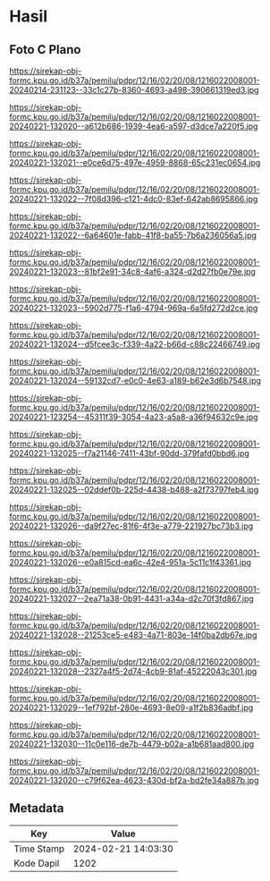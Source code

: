 # Hasil

## Foto C Plano

https://sirekap-obj-formc.kpu.go.id/b37a/pemilu/pdpr/12/16/02/20/08/1216022008001-20240214-231123--33c1c27b-8360-4693-a498-390661319ed3.jpg

https://sirekap-obj-formc.kpu.go.id/b37a/pemilu/pdpr/12/16/02/20/08/1216022008001-20240221-132020--a612b686-1939-4ea6-a597-d3dce7a220f5.jpg

https://sirekap-obj-formc.kpu.go.id/b37a/pemilu/pdpr/12/16/02/20/08/1216022008001-20240221-132021--e0ce6d75-497e-4959-8868-65c231ec0654.jpg

https://sirekap-obj-formc.kpu.go.id/b37a/pemilu/pdpr/12/16/02/20/08/1216022008001-20240221-132022--7f08d396-c121-4dc0-83ef-642ab8695866.jpg

https://sirekap-obj-formc.kpu.go.id/b37a/pemilu/pdpr/12/16/02/20/08/1216022008001-20240221-132022--6a64601e-fabb-41f8-ba55-7b6a236056a5.jpg

https://sirekap-obj-formc.kpu.go.id/b37a/pemilu/pdpr/12/16/02/20/08/1216022008001-20240221-132023--81bf2e91-34c8-4af6-a324-d2d27fb0e79e.jpg

https://sirekap-obj-formc.kpu.go.id/b37a/pemilu/pdpr/12/16/02/20/08/1216022008001-20240221-132023--5902d775-f1a6-4794-969a-6a5fd272d2ce.jpg

https://sirekap-obj-formc.kpu.go.id/b37a/pemilu/pdpr/12/16/02/20/08/1216022008001-20240221-132024--d5fcee3c-f339-4a22-b66d-c88c22466749.jpg

https://sirekap-obj-formc.kpu.go.id/b37a/pemilu/pdpr/12/16/02/20/08/1216022008001-20240221-132024--59132cd7-e0c0-4e63-a189-b62e3d6b7548.jpg

https://sirekap-obj-formc.kpu.go.id/b37a/pemilu/pdpr/12/16/02/20/08/1216022008001-20240221-123254--45311f39-3054-4a23-a5a8-a36f94632c9e.jpg

https://sirekap-obj-formc.kpu.go.id/b37a/pemilu/pdpr/12/16/02/20/08/1216022008001-20240221-132025--f7a21146-7411-43bf-90dd-379fafd0bbd6.jpg

https://sirekap-obj-formc.kpu.go.id/b37a/pemilu/pdpr/12/16/02/20/08/1216022008001-20240221-132025--02ddef0b-225d-4438-b488-a2f73797feb4.jpg

https://sirekap-obj-formc.kpu.go.id/b37a/pemilu/pdpr/12/16/02/20/08/1216022008001-20240221-132026--da9f27ec-81f6-4f3e-a779-221927bc73b3.jpg

https://sirekap-obj-formc.kpu.go.id/b37a/pemilu/pdpr/12/16/02/20/08/1216022008001-20240221-132026--e0a815cd-ea6c-42e4-951a-5c11c1f43361.jpg

https://sirekap-obj-formc.kpu.go.id/b37a/pemilu/pdpr/12/16/02/20/08/1216022008001-20240221-132027--2ea71a38-0b91-4431-a34a-d2c70f3fd867.jpg

https://sirekap-obj-formc.kpu.go.id/b37a/pemilu/pdpr/12/16/02/20/08/1216022008001-20240221-132028--21253ce5-e483-4a71-803e-14f0ba2db67e.jpg

https://sirekap-obj-formc.kpu.go.id/b37a/pemilu/pdpr/12/16/02/20/08/1216022008001-20240221-132028--2327a4f5-2d74-4cb9-81af-45222043c301.jpg

https://sirekap-obj-formc.kpu.go.id/b37a/pemilu/pdpr/12/16/02/20/08/1216022008001-20240221-132029--1ef792bf-280e-4693-8e09-a1f2b836adbf.jpg

https://sirekap-obj-formc.kpu.go.id/b37a/pemilu/pdpr/12/16/02/20/08/1216022008001-20240221-132030--11c0e116-de7b-4479-b02a-a1b681aad800.jpg

https://sirekap-obj-formc.kpu.go.id/b37a/pemilu/pdpr/12/16/02/20/08/1216022008001-20240221-132020--c79f62ea-4623-430d-bf2a-bd2fe34a887b.jpg


## Metadata

| Key        | Value               |
| ---------- | ------------------- |
| Time Stamp | 2024-02-21 14:03:30 |
| Kode Dapil | 1202                |



